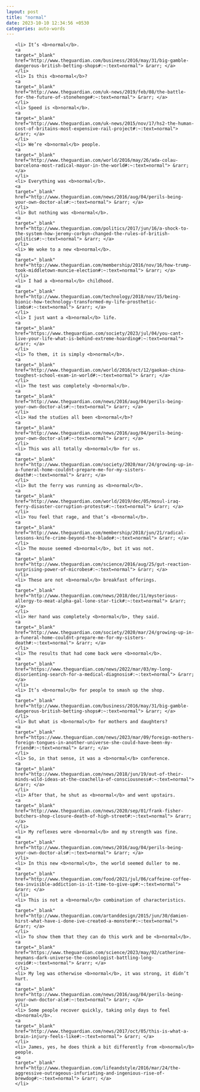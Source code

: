 ```yaml
---
layout: post
title: "normal"
date: 2023-10-10 12:34:56 +0530
categories: auto-words
---
```

<ol>

    <li> It’s <b>normal</b>.
    <a 
    target="_blank" 
    href="http://www.theguardian.com/business/2016/may/31/big-gamble-dangerous-british-betting-shops#:~:text=normal"> &rarr; </a>
    </li>
    <li> Is this <b>normal</b>?
    <a 
    target="_blank" 
    href="http://www.theguardian.com/uk-news/2019/feb/08/the-battle-for-the-future-of-stonehenge#:~:text=normal"> &rarr; </a>
    </li>
    <li> Speed is <b>normal</b>.
    <a 
    target="_blank" 
    href="http://www.theguardian.com/uk-news/2015/nov/17/hs2-the-human-cost-of-britains-most-expensive-rail-project#:~:text=normal"> &rarr; </a>
    </li>
    <li> We’re <b>normal</b> people.
    <a 
    target="_blank" 
    href="http://www.theguardian.com/world/2016/may/26/ada-colau-barcelona-most-radical-mayor-in-the-world#:~:text=normal"> &rarr; </a>
    </li>
    <li> Everything was <b>normal</b>.
    <a 
    target="_blank" 
    href="http://www.theguardian.com/news/2016/aug/04/perils-being-your-own-doctor-als#:~:text=normal"> &rarr; </a>
    </li>
    <li> But nothing was <b>normal</b>.
    <a 
    target="_blank" 
    href="http://www.theguardian.com/politics/2017/jun/16/a-shock-to-the-system-how-jeremy-corbyn-changed-the-rules-of-british-politics#:~:text=normal"> &rarr; </a>
    </li>
    <li> We woke to a new <b>normal</b>.
    <a 
    target="_blank" 
    href="http://www.theguardian.com/membership/2016/nov/16/how-trump-took-middletown-muncie-election#:~:text=normal"> &rarr; </a>
    </li>
    <li> I had a <b>normal</b> childhood.
    <a 
    target="_blank" 
    href="http://www.theguardian.com/technology/2018/nov/15/being-bionic-how-technology-transformed-my-life-prosthetic-limbs#:~:text=normal"> &rarr; </a>
    </li>
    <li> I just want a <b>normal</b> life.
    <a 
    target="_blank" 
    href="https://www.theguardian.com/society/2023/jul/04/you-cant-live-your-life-what-is-behind-extreme-hoarding#:~:text=normal"> &rarr; </a>
    </li>
    <li> To them, it is simply <b>normal</b>.
    <a 
    target="_blank" 
    href="http://www.theguardian.com/world/2016/oct/12/gaokao-china-toughest-school-exam-in-world#:~:text=normal"> &rarr; </a>
    </li>
    <li> The test was completely <b>normal</b>.
    <a 
    target="_blank" 
    href="http://www.theguardian.com/news/2016/aug/04/perils-being-your-own-doctor-als#:~:text=normal"> &rarr; </a>
    </li>
    <li> Had the studies all been <b>normal</b>?
    <a 
    target="_blank" 
    href="http://www.theguardian.com/news/2016/aug/04/perils-being-your-own-doctor-als#:~:text=normal"> &rarr; </a>
    </li>
    <li> This was all totally <b>normal</b> for us.
    <a 
    target="_blank" 
    href="http://www.theguardian.com/society/2020/mar/24/growing-up-in-a-funeral-home-couldnt-prepare-me-for-my-sisters-death#:~:text=normal"> &rarr; </a>
    </li>
    <li> But the ferry was running as <b>normal</b>.
    <a 
    target="_blank" 
    href="http://www.theguardian.com/world/2019/dec/05/mosul-iraq-ferry-disaster-corruption-protests#:~:text=normal"> &rarr; </a>
    </li>
    <li> You feel that rage, and that’s <b>normal</b>.
    <a 
    target="_blank" 
    href="http://www.theguardian.com/membership/2018/jun/21/radical-lessons-knife-crime-beyond-the-blade#:~:text=normal"> &rarr; </a>
    </li>
    <li> The mouse seemed <b>normal</b>, but it was not.
    <a 
    target="_blank" 
    href="http://www.theguardian.com/science/2016/aug/25/gut-reaction-surprising-power-of-microbes#:~:text=normal"> &rarr; </a>
    </li>
    <li> These are not <b>normal</b> breakfast offerings.
    <a 
    target="_blank" 
    href="http://www.theguardian.com/news/2018/dec/11/mysterious-allergy-to-meat-alpha-gal-lone-star-tick#:~:text=normal"> &rarr; </a>
    </li>
    <li> Her hand was completely <b>normal</b>, they said.
    <a 
    target="_blank" 
    href="http://www.theguardian.com/society/2020/mar/24/growing-up-in-a-funeral-home-couldnt-prepare-me-for-my-sisters-death#:~:text=normal"> &rarr; </a>
    </li>
    <li> The results that had come back were <b>normal</b>.
    <a 
    target="_blank" 
    href="https://www.theguardian.com/news/2022/mar/03/my-long-disorienting-search-for-a-medical-diagnosis#:~:text=normal"> &rarr; </a>
    </li>
    <li> It’s <b>normal</b> for people to smash up the shop.
    <a 
    target="_blank" 
    href="http://www.theguardian.com/business/2016/may/31/big-gamble-dangerous-british-betting-shops#:~:text=normal"> &rarr; </a>
    </li>
    <li> But what is <b>normal</b> for mothers and daughters?
    <a 
    target="_blank" 
    href="https://www.theguardian.com/news/2023/mar/09/foreign-mothers-foreign-tongues-in-another-universe-she-could-have-been-my-friend#:~:text=normal"> &rarr; </a>
    </li>
    <li> So, in that sense, it was a <b>normal</b> conference.
    <a 
    target="_blank" 
    href="http://www.theguardian.com/news/2018/jun/19/out-of-their-minds-wild-ideas-at-the-coachella-of-consciousness#:~:text=normal"> &rarr; </a>
    </li>
    <li> After that, he shut as <b>normal</b> and went upstairs.
    <a 
    target="_blank" 
    href="http://www.theguardian.com/news/2020/sep/01/frank-fisher-butchers-shop-closure-death-of-high-street#:~:text=normal"> &rarr; </a>
    </li>
    <li> My reflexes were <b>normal</b> and my strength was fine.
    <a 
    target="_blank" 
    href="http://www.theguardian.com/news/2016/aug/04/perils-being-your-own-doctor-als#:~:text=normal"> &rarr; </a>
    </li>
    <li> In this new <b>normal</b>, the world seemed duller to me.
    <a 
    target="_blank" 
    href="http://www.theguardian.com/food/2021/jul/06/caffeine-coffee-tea-invisible-addiction-is-it-time-to-give-up#:~:text=normal"> &rarr; </a>
    </li>
    <li> This is not a <b>normal</b> combination of characteristics.
    <a 
    target="_blank" 
    href="http://www.theguardian.com/artanddesign/2015/jun/30/damien-hirst-what-have-i-done-ive-created-a-monster#:~:text=normal"> &rarr; </a>
    </li>
    <li> To show them that they can do this work and be <b>normal</b>.
    <a 
    target="_blank" 
    href="https://www.theguardian.com/science/2023/may/02/catherine-heymans-dark-universe-the-cosmologist-battling-long-covid#:~:text=normal"> &rarr; </a>
    </li>
    <li> My leg was otherwise <b>normal</b>, it was strong, it didn’t hurt.
    <a 
    target="_blank" 
    href="http://www.theguardian.com/news/2016/aug/04/perils-being-your-own-doctor-als#:~:text=normal"> &rarr; </a>
    </li>
    <li> Some people recover quickly, taking only days to feel <b>normal</b>.
    <a 
    target="_blank" 
    href="http://www.theguardian.com/news/2017/oct/05/this-is-what-a-brain-injury-feels-like#:~:text=normal"> &rarr; </a>
    </li>
    <li> James, yes, he does think a bit differently from <b>normal</b> people.
    <a 
    target="_blank" 
    href="http://www.theguardian.com/lifeandstyle/2016/mar/24/the-aggressive-outrageous-infuriating-and-ingenious-rise-of-brewdog#:~:text=normal"> &rarr; </a>
    </li>